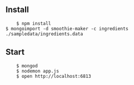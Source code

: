 ## Install

		$ npm install
    $ mongoimport -d smoothie-maker -c ingredients ./sampledata/ingredients.data

## Start

		$ mongod
		$ nodemon app.js
		$ open http://localhost:6813